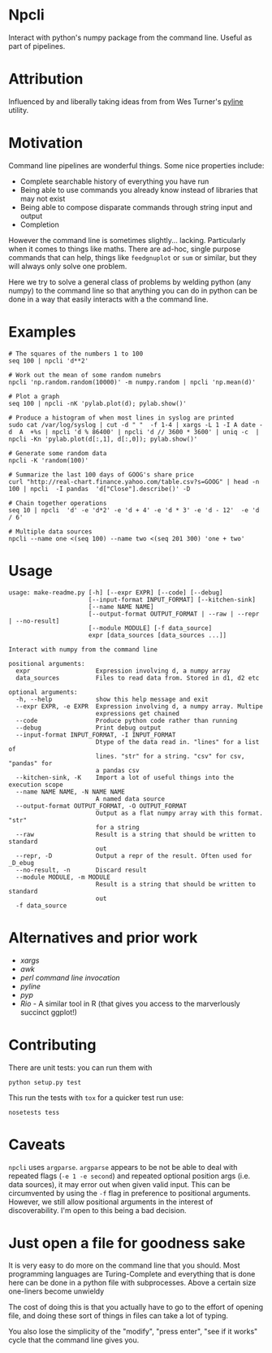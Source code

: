 <!-- This is generated by make-readme.py: do not edit -->
# Npcli

Interact with python's numpy package from the command line. Useful as part of pipelines.

# Attribution

Influenced by and liberally taking ideas from from Wes Turner's [pyline](https://github.com/westurner/pyline) utility.

# Motivation

Command line pipelines are wonderful things. Some nice properties include:

* Complete searchable history of everything you have run
* Being able to use commands you already know instead of libraries that may not exist
* Being able to compose disparate commands through string input and output
* Completion

However the command line is sometimes slightly... lacking. Particularly when it comes to
things like maths. There are ad-hoc, single purpose commands that can help, things like
`feedgnuplot` or `sum` or similar, but they will always only solve one problem.

Here we try to solve a general class of problems by welding python (any numpy)
to the command line so that anything you can do in python can be done
in a way that easily interacts with a the command line.

# Examples

```
# The squares of the numbers 1 to 100
seq 100 | npcli 'd**2'

# Work out the mean of some random numebrs
npcli 'np.random.random(10000)' -m numpy.random | npcli 'np.mean(d)'

# Plot a graph
seq 100 | npcli -nK 'pylab.plot(d); pylab.show()'

# Produce a histogram of when most lines in syslog are printed
sudo cat /var/log/syslog | cut -d " "  -f 1-4 | xargs -L 1 -I A date -d  A  +%s | npcli 'd % 86400' | npcli 'd // 3600 * 3600' | uniq -c  | npcli -Kn 'pylab.plot(d[:,1], d[:,0]); pylab.show()'

# Generate some random data
npcli -K 'random(100)'

# Summarize the last 100 days of GOOG's share price
curl "http://real-chart.finance.yahoo.com/table.csv?s=GOOG" | head -n 100 | npcli  -I pandas  'd["Close"].describe()' -D

# Chain together operations
seq 10 | npcli  'd' -e 'd*2' -e 'd + 4' -e 'd * 3' -e 'd - 12'  -e 'd / 6'

# Multiple data sources
npcli --name one <(seq 100) --name two <(seq 201 300) 'one + two'

```

# Usage

```
usage: make-readme.py [-h] [--expr EXPR] [--code] [--debug]
                      [--input-format INPUT_FORMAT] [--kitchen-sink]
                      [--name NAME NAME]
                      [--output-format OUTPUT_FORMAT | --raw | --repr | --no-result]
                      [--module MODULE] [-f data_source]
                      expr [data_sources [data_sources ...]]

Interact with numpy from the command line

positional arguments:
  expr                  Expression involving d, a numpy array
  data_sources          Files to read data from. Stored in d1, d2 etc

optional arguments:
  -h, --help            show this help message and exit
  --expr EXPR, -e EXPR  Expression involving d, a numpy array. Multipe
                        expressions get chained
  --code                Produce python code rather than running
  --debug               Print debug output
  --input-format INPUT_FORMAT, -I INPUT_FORMAT
                        Dtype of the data read in. "lines" for a list of
                        lines. "str" for a string. "csv" for csv, "pandas" for
                        a pandas csv
  --kitchen-sink, -K    Import a lot of useful things into the execution scope
  --name NAME NAME, -N NAME NAME
                        A named data source
  --output-format OUTPUT_FORMAT, -O OUTPUT_FORMAT
                        Output as a flat numpy array with this format. "str"
                        for a string
  --raw                 Result is a string that should be written to standard
                        out
  --repr, -D            Output a repr of the result. Often used for _D_ebug
  --no-result, -n       Discard result
  --module MODULE, -m MODULE
                        Result is a string that should be written to standard
                        out
  -f data_source

```

# Alternatives and prior work

* *xargs*
* *awk*
* *perl command line invocation*
* *pyline*
* *pyp*
* *Rio* - A similar tool in R (that gives you access to the marverlously succinct ggplot!)


# Contributing

There are unit tests: you can run them with

```
python setup.py test
```

This run the tests with `tox` for a quicker test run use:

```
nosetests tess
```

# Caveats

`npcli` uses `argparse`.
`argparse` appears to be not be able to deal with repeated flags (`-e 1 -e second`) and repeated optional position args (i.e. data sources), it may error out when given valid input.
This can be circumvented by using the `-f` flag in preference to positional arguments.
However, we still allow positional arguments in the interest of discoverability.
I'm open to this being a bad decision.

# Just open a file for goodness sake

It is very easy to do more on the command line that you should.
Most programming languages are Turing-Complete and everything that is done
here can be done in a python file with subprocesses. Above a certain size one-liners
become unwieldy

The cost of doing this is that you actually have to go to the effort of opening file,
and doing these sort of things in files can take a lot of typing.

You also lose the simplicity of the "modify", "press enter", "see if it works" cycle
that the command line gives you.
